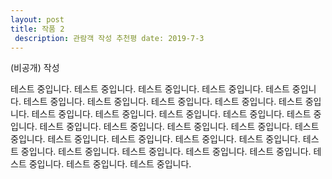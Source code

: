 ```yaml
---
layout: post
title: 작품 2
 description: 관람객 작성 추천평 date: 2019-7-3
---
```

(비공개) 작성


테스트 중입니다. 테스트 중입니다. 테스트 중입니다. 테스트 중입니다. 테스트 중입니다. 테스트 중입니다. 테스트 중입니다. 테스트 중입니다. 테스트 중입니다. 테스트 중입니다. 테스트 중입니다. 테스트 중입니다. 테스트 중입니다. 테스트 중입니다. 테스트 중입니다. 테스트 중입니다. 
테스트 중입니다. 테스트 중입니다. 테스트 중입니다. 테스트 중입니다. 테스트 중입니다. 테스트 중입니다. 테스트 중입니다. 테스트 중입니다. 테스트 중입니다. 테스트 중입니다. 테스트 중입니다. 테스트 중입니다. 테스트 중입니다. 테스트 중입니다. 테스트 중입니다. 테스트 중입니다. 